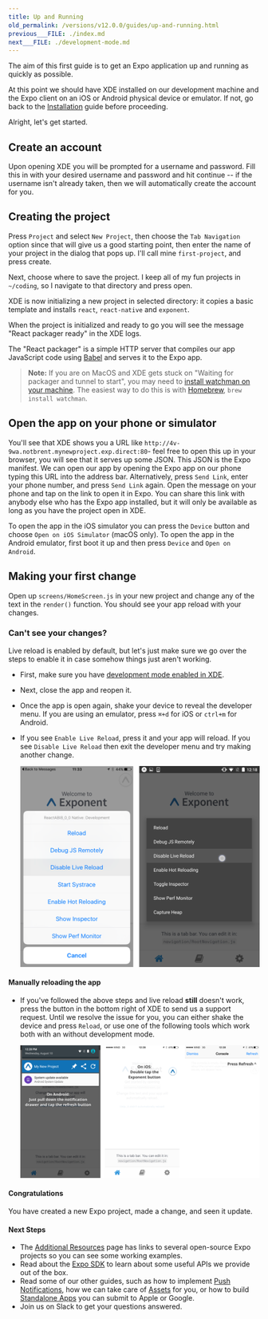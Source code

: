 ```yaml
---
title: Up and Running
old_permalink: /versions/v12.0.0/guides/up-and-running.html
previous___FILE: ./index.md
next___FILE: ./development-mode.md
---
```


The aim of this first guide is to get an Expo application up and running as quickly as possible.

At this point we should have XDE installed on our development machine and the Expo client on an iOS or Android physical device or emulator. If not, go back to the [Installation](../introduction/installation.html) guide before proceeding.

Alright, let's get started.

## Create an account

Upon opening XDE you will be prompted for a username and password. Fill this in with your desired username and password and hit continue -- if the username isn't already taken, then we will automatically create the account for you.

## Creating the project

Press `Project` and select `New Project`, then choose the `Tab Navigation` option since that will give us a good starting point, then enter the name of your project in the dialog that pops up. I'll call mine `first-project`, and press create.

Next, choose where to save the project. I keep all of my fun projects in `~/coding`, so I navigate to that directory and press open.

XDE is now initializing a new project in selected directory: it copies a basic template and installs `react`, `react-native` and `exponent`.

When the project is initialized and ready to go you will see the message "React packager ready" in the XDE logs.

The "React packager" is a simple HTTP server that compiles our app JavaScript code using [Babel](https://babeljs.io/) and serves it to the Expo app.

> **Note:** If you are on MacOS and XDE gets stuck on "Waiting for packager and tunnel to start", you may need to [install watchman on your machine](https://facebook.github.io/watchman/docs/install.html#build-install). The easiest way to do this is with [Homebrew](http://brew.sh/), `brew install watchman`.

## Open the app on your phone or simulator

You'll see that XDE shows you a URL like `http://4v-9wa.notbrent.mynewproject.exp.direct:80`- feel free to open this up in your browser, you will see that it serves up some JSON. This JSON is the Expo manifest. We can open our app by opening the Expo app on our phone typing this URL into the address bar. Alternatively, press `Send Link`, enter your phone number, and press `Send Link` again. Open the message on your phone and tap on the link to open it in Expo. You can share this link with anybody else who has the Expo app installed, but it will only be available as long as you have the project open in XDE.

To open the app in the iOS simulator you can press the `Device` button and choose `Open on iOS Simulator` (macOS only). To open the app in the Android emulator, first boot it up and then press `Device` and `Open on Android`.

## Making your first change

Open up `screens/HomeScreen.js` in your new project and change any of the text in the `render()` function. You should see your app reload with your changes.

### Can't see your changes?

Live reload is enabled by default, but let's just make sure we go over the steps to enable it in case somehow things just aren't working.

-   First, make sure you have [development mode enabled in XDE](development-mode.html#development-mode).

-   Next, close the app and reopen it.

-   Once the app is open again, shake your device to reveal the developer menu. If you are using an emulator, press `⌘+d` for iOS or `ctrl+m` for Android.

-   If you see `Enable Live Reload`, press it and your app will reload. If you see `Disable Live Reload` then exit the developer menu and try making another change.

    [![In-app developer menu](./developer-menu.png)](/_images/developer-menu.png)

#### Manually reloading the app

-   If you've followed the above steps and live reload **still** doesn't work, press the button in the bottom right of XDE to send us a support request. Until we resolve the issue for you, you can either shake the device and press `Reload`, or use one of the following tools which work both with an without development mode.

    [![Refresh using Expo buttons](./exponent-refresh.png)](/_images/exponent-refresh.png)

#### Congratulations

You have created a new Expo project, made a change, and seen it update.

#### Next Steps

-   The [Additional Resources](../introduction/additional-resources.html#additional-resources) page has links to several open-source Expo projects so you can see some working examples.
-   Read about the [Expo SDK](../sdk/index.html#expo-sdk) to learn about some useful APIs we provide out of the box.
-   Read some of our other guides, such as how to implement [Push Notifications](push-notifications.html#push-notifications), how we can take care of [Assets](preloading-and-caching-assets.html#all-about-assets) for you, or how to build [Standalone Apps](building-standalone-apps.html#building-standalone-apps) you can submit to Apple or Google.
-   Join us on Slack to get your questions answered.
